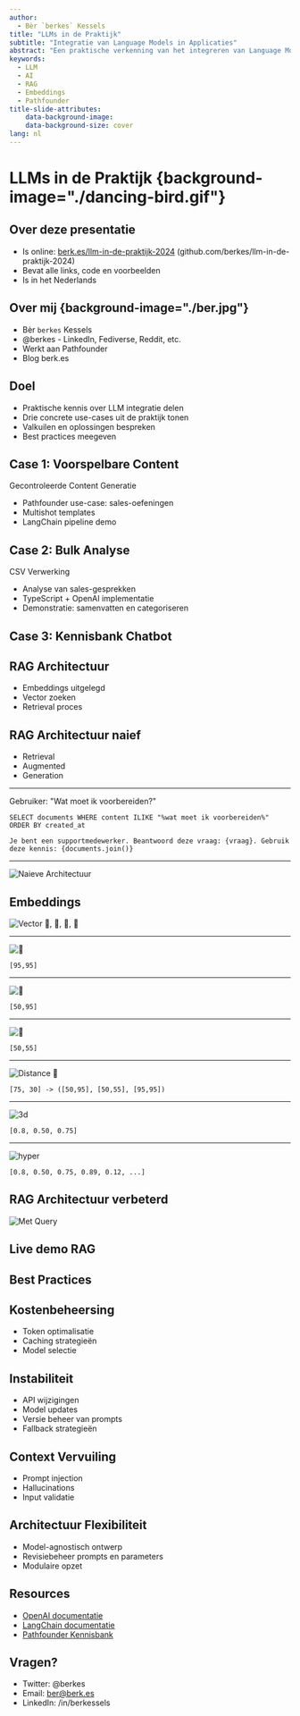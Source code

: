 ```yaml
---
author:
  - Bèr `berkes` Kessels
title: "LLMs in de Praktijk"
subtitle: "Integratie van Language Models in Applicaties"
abstract: "Een praktische verkenning van het integreren van Language Models in applicaties, aan de hand van drie cases uit Pathfounder, een virtuele sales coach."
keywords:
  - LLM
  - AI
  - RAG
  - Embeddings
  - Pathfounder
title-slide-attributes:
    data-background-image: 
    data-background-size: cover
lang: nl
---
```


# LLMs in de Praktijk {background-image="./dancing-bird.gif"}

## Over deze presentatie

* Is online: [berk.es/llm-in-de-praktijk-2024](https://berk.es/llm-in-de-praktijk-2024) (github.com/berkes/llm-in-de-praktijk-2024)
* Bevat alle links, code en voorbeelden
* Is in het Nederlands

## Over mij {background-image="./ber.jpg"}

* Bèr `berkes` Kessels
* @berkes - LinkedIn, Fediverse, Reddit, etc.
* Werkt aan Pathfounder
* Blog berk.es

## Doel

* Praktische kennis over LLM integratie delen
* Drie concrete use-cases uit de praktijk tonen
* Valkuilen en oplossingen bespreken
* Best practices meegeven

## Case 1: Voorspelbare Content

Gecontroleerde Content Generatie

* Pathfounder use-case: sales-oefeningen
* Multishot templates
* LangChain pipeline demo

## Case 2: Bulk Analyse

CSV Verwerking

* Analyse van sales-gesprekken
* TypeScript + OpenAI implementatie
* Demonstratie: samenvatten en categoriseren

## Case 3: Kennisbank Chatbot

## RAG Architectuur

* Embeddings uitgelegd
* Vector zoeken
* Retrieval proces

## RAG Architectuur naief

* Retrieval
* Augmented
* Generation

***

Gebruiker: "Wat moet ik voorbereiden?"

`SELECT documents WHERE content ILIKE "%wat moet ik voorbereiden%" ORDER BY created_at`

`Je bent een supportmedewerker. Beantwoord deze vraag: {vraag}. Gebruik deze kennis: {documents.join()}`

***

![Naieve Architectuur](./mermaid-diagram-2025-02-24-205634.png)


## Embeddings

![Vector 🍎, 🍏, 🍐, 🍍](./Board-2.png)

***

![🍎](./Board.png)

`[95,95]`


***

![🍏](./Board-3.png)

`[50,95]`


***

![🍐](./Board-4.png)

`[50,55]`

***

![Distance 🍍](./compare.png)


`[75, 30] -> ([50,95], [50,55], [95,95])`

***

![3d](./3d.png)

`[0.8, 0.50, 0.75]`

***

![hyper](./multidimension.gif)

`[0.8, 0.50, 0.75, 0.89, 0.12, ...]`
## RAG Architectuur verbeterd

![Met Query](./mermaid-diagram-2025-02-24-205952.png)

## Live demo RAG

## Best Practices

## Kostenbeheersing

* Token optimalisatie
* Caching strategieën
* Model selectie

## Instabiliteit

* API wijzigingen
* Model updates
* Versie beheer van prompts
* Fallback strategieën

## Context Vervuiling

* Prompt injection
* Hallucinations
* Input validatie

## Architectuur Flexibiliteit

* Model-agnostisch ontwerp
* Revisiebeheer prompts en parameters
* Modulaire opzet

## Resources

* [OpenAI documentatie](https://platform.openai.com/docs)
* [LangChain documentatie](https://js.langchain.com/docs)
* [Pathfounder Kennisbank](https://docs.pathfounder.nl)

## Vragen?

* Twitter: @berkes
* Email: ber@berk.es
* LinkedIn: /in/berkessels
